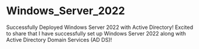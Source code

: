 # Windows_Server_2022
Successfully Deployed Windows Server 2022 with Active Directory! Excited to share that I have successfully set up Windows Server 2022 along with Active Directory Domain Services (AD DS)! 
